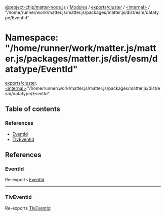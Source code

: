 [@project-chip/matter-node.js](../README.md) / [Modules](../modules.md) / [exports/cluster](exports_cluster.md) / [\<internal\>](exports_cluster._internal_.md) / "/home/runner/work/matter.js/matter.js/packages/matter.js/dist/esm/datatype/EventId"

# Namespace: "/home/runner/work/matter.js/matter.js/packages/matter.js/dist/esm/datatype/EventId"

[exports/cluster](exports_cluster.md).[\<internal\>](exports_cluster._internal_.md)."/home/runner/work/matter.js/matter.js/packages/matter.js/dist/esm/datatype/EventId"

## Table of contents

### References

- [EventId](exports_cluster._internal_.__home_runner_work_matter_js_matter_js_packages_matter_js_dist_esm_datatype_EventId_.md#eventid)
- [TlvEventId](exports_cluster._internal_.__home_runner_work_matter_js_matter_js_packages_matter_js_dist_esm_datatype_EventId_.md#tlveventid)

## References

### EventId

Re-exports [EventId](exports_datatype.md#eventid-1)

___

### TlvEventId

Re-exports [TlvEventId](exports_datatype.md#tlveventid)
